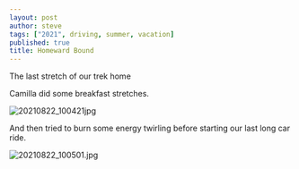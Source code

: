 ```yaml
---
layout: post
author: steve
tags: ["2021", driving, summer, vacation]
published: true
title: Homeward Bound
---
```

The last stretch of our trek home  

Camilla did some breakfast stretches.  

![20210822_100421jpg]({{site.baseurl}}/assets/media/20210821_100421.jpg)

And then tried to burn some energy twirling before starting our last long car ride.  

![20210822_100501.jpg]({{site.baseurl}}/assets/media/20210822_100501.jpg)

